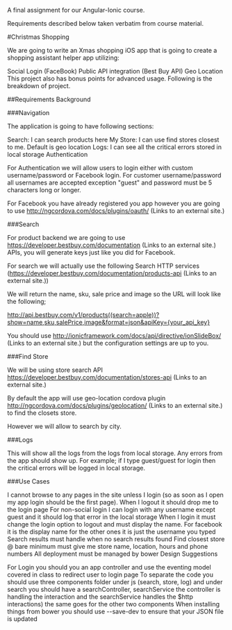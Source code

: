 A final assignment for our Angular-Ionic course. 

Requirements described below taken verbatim from course material. 

#Christmas Shopping 

We are going to write an Xmas shopping iOS app that is going to create a shopping assistant helper app utilizing:

Social Login (FaceBook)
Public API integration (Best Buy API)
Geo Location 
This project also has bonus points for advanced usage. Following is the breakdown of project.

##Requirements Background

###Navigation

The application is going to have following sections:

Search: I can search products here
My Store: I can use find stores closest to me. Default is geo location
Logs: I can see all the critical errors stored in local storage
Authentication

For Authentication we will allow users to login either with custom username/password or Facebook login. For customer username/password all usernames are accepted exception "guest" and password must be 5 characters long or longer. 

For Facebook you have already registered you app however you are going to use http://ngcordova.com/docs/plugins/oauth/ (Links to an external site.) 

###Search

For product backend we are going to use https://developer.bestbuy.com/documentation (Links to an external site.) APIs, you will generate keys just like you did for Facebook. 

For search we will actually use the following Search HTTP services (https://developer.bestbuy.com/documentation/products-api (Links to an external site.)) 

We will return the name, sku, sale price and image so the URL will look like the following;

http://api.bestbuy.com/v1/products((search=apple))?show=name,sku,salePrice,image&format=json&apiKey={your_api_key}

You should use http://ionicframework.com/docs/api/directive/ionSlideBox/ (Links to an external site.) but the configuration settings are up to you.

###Find Store

We will be using store search API https://developer.bestbuy.com/documentation/stores-api (Links to an external site.)

By default the app will use geo-location cordova plugin http://ngcordova.com/docs/plugins/geolocation/ (Links to an external site.)  to find the closets store. 

However we will allow to search by city.

###Logs

This will show all the logs from the logs from local storage. Any errors from the app should show up. For example; if I type guest/guest for login then the critical errors will be logged in local storage.

###Use Cases

I cannot browse to any pages in the site unless I login (so as soon as I open my app login should be the first page). When I logout it should drop me to the login page
For non-social login I can login with any username except guest and it should log that error in the local storage
When I login it must change the login option to logout and must display the name. For facebook it is the display name for the other ones it is just the username you typed
Search results must handle when no search results found 
Find closest store @ bare minimum must give me store name, location, hours and phone numbers 
All deployment must be managed by bower 
Design Suggestions

For Login you should you an app controller and use the eventing model covered in class to redirect user to login page 
To separate the code you should use three components folder under js (search, store, log) and under search you should have a searchController, searchService the controller is handling the interaction and the searchService handles the $http interactions) the same goes for the other two components
When installing things from bower you should use --save-dev to ensure that your JSON file is updated 


 

 

 